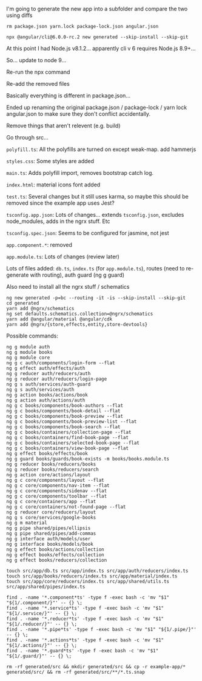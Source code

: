 I'm going to generate the new app into a subfolder and compare the two using diffs

`rm package.json yarn.lock package-lock.json angular.json`

`npx @angular/cli@6.0.0-rc.2 new generated --skip-install --skip-git`

At this point I had Node.js v8.1.2... apparently cli v 6 requires Node.js 8.9+...

So... update to node 9...

Re-run the npx command

Re-add the removed files

Basically everything is different in package.json...

Ended up renaming the original package.json / package-lock / yarn lock angular.json to make sure they don't conflict accidentally.

Remove things that aren't relevent (e.g. build)

Go through src...

`polyfill.ts`: All the polyfills are turned on except weak-map. add hammerjs

`styles.css`: Some styles are added

`main.ts`: Adds polyfill import, removes bootstrap catch log.

`index.html`: material icons font added

`test.ts`: Several changes but it still uses karma, so maybe this should be removed since the example app uses Jest?

`tsconfig.app.json`: Lots of changes... extends `tsconfig.json`, excludes node_modules, adds in the ngrx stuff. Etc

`tsconfig.spec.json`: Seems to be configured for jasmine, not jest

`app.component.*`: removed

`app.module.ts`: Lots of changes (review later)

Lots of files added: `db.ts`, `index.ts` (for `app.module.ts`), routes (need to re-generate with routing), auth guard (ng g guard)

Also need to install all the ngrx stuff / schematics

```
ng new generated -p=bc --routing -it -is --skip-install --skip-git
cd generated
yarn add @ngrx/schematics
ng set defaults.schematics.collection=@ngrx/schematics
yarn add @angular/material @angular/cdk
yarn add @ngrx/{store,effects,entity,store-devtools}
```

Possible commands:

```
ng g module auth
ng g module books
ng g module core
ng g c auth/components/login-form --flat
ng g effect auth/effects/auth
ng g reducer auth/reducers/auth
ng g reducer auth/reducers/login-page
ng g s auth/services/auth-guard
ng g s auth/services/auth
ng g action books/actions/book
ng g action auth/actions/auth
ng g c books/components/book-authors --flat
ng g c books/components/book-detail --flat
ng g c books/components/book-preview --flat
ng g c books/components/book-preview-list --flat
ng g c books/components/book-search --flat
ng g c books/containers/collection-page --flat
ng g c books/containers/find-book-page --flat
ng g c books/containers/selected-book-page --flat
ng g c books/containers/view-book-page --flat
ng g effect books/effects/book
ng g guard books/guards/book-exists -m books/books.module.ts
ng g reducer books/reducers/books
ng g reducer books/reducers/search
ng g action core/actions/layout
ng g c core/components/layout --flat
ng g c core/components/nav-item --flat
ng g c core/components/sidenav --flat
ng g c core/components/toolbar --flat
ng g c core/containers/app --flat
ng g c core/containers/not-found-page --flat
ng g reducer core/reducers/layout
ng g s core/services/google-books
ng g m material
ng g pipe shared/pipes/ellipsis
ng g pipe shared/pipes/add-commas
ng g interface auth/models/user
ng g interface books/models/book
ng g effect books/actions/collection
ng g effect books/effects/collection
ng g effect books/reducers/collection
```

```
touch src/app/db.ts src/app/index.ts src/app/auth/reducers/index.ts
touch src/app/books/reducers/index.ts src/app/material/index.ts
touch src/app/core/reducers/index.ts src/app/shared/utils.ts src/app/shared/pipes/index.ts
```

```
find . -name '*.component*ts' -type f -exec bash -c 'mv "$1" "${1/.component/}"' -- {} \;
find . -name '*.service*ts' -type f -exec bash -c 'mv "$1" "${1/.service/}"' -- {} \;
find . -name '*.reducer*ts' -type f -exec bash -c 'mv "$1" "${1/.reducer/}"' -- {} \;
find . -name '*.pipe*ts' -type f -exec bash -c 'mv "$1" "${1/.pipe/}"' -- {} \;
find . -name '*.actions*ts' -type f -exec bash -c 'mv "$1" "${1/.actions/}"' -- {} \;
find . -name '*.guard*ts' -type f -exec bash -c 'mv "$1" "${1/.guard/}"' -- {} \;
```

`rm -rf generated/src && mkdir generated/src && cp -r example-app/* generated/src/ && rm -rf generated/src/**/*.ts.snap`